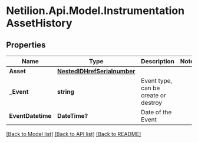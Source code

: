 # Netilion.Api.Model.InstrumentationAssetHistory
## Properties

Name | Type | Description | Notes
------------ | ------------- | ------------- | -------------
**Asset** | [**NestedIDHrefSerialnumber**](NestedIDHrefSerialnumber.md) |  | 
**_Event** | **string** | Event type, can be create or destroy | 
**EventDatetime** | **DateTime?** | Date of the Event | 

[[Back to Model list]](../README.md#documentation-for-models) [[Back to API list]](../README.md#documentation-for-api-endpoints) [[Back to README]](../README.md)

